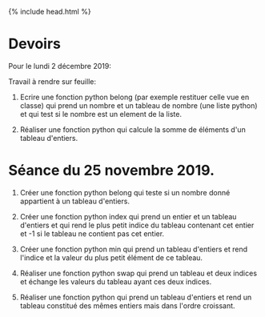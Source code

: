 {% include head.html %}

# Devoirs

Pour le lundi 2 décembre 2019:

Travail à rendre sur feuille:

1) Ecrire une fonction python belong (par exemple restituer celle vue en classe) qui prend un nombre et un tableau de nombre (une liste python) et qui test si le nombre est un element de la liste.

2) Réaliser une fonction python qui calcule la somme de éléments d'un tableau d'entiers.

# Séance du 25 novembre 2019.

1. Créer une fonction python belong qui teste si un nombre donné appartient à un tableau d'entiers.

2. Créer une fonction python index qui prend un entier et un tableau d'entiers et qui rend le plus petit indice du tableau contenant cet entier et -1 si le tableau ne contient pas cet entier.

3. Créer une fonction python min qui prend un tableau d'entiers et rend l'indice et la valeur du plus petit élément de ce tableau.

4. Réaliser une fonction python swap qui prend un tableau et deux indices et échange les valeurs du tableau ayant ces deux indices.

5. Réaliser une fonction python qui prend un tableau d'entiers et rend un tableau constitué des mêmes entiers mais dans l'ordre croissant.

